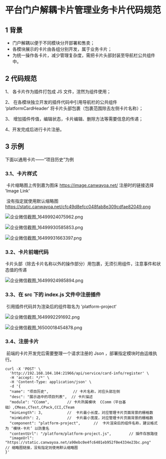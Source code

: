 # 平台门户解耦卡片管理业务卡片代码规范

## 1 背景

- 门户解耦以便于不同模块分开部署和售卖；
- 各模块展示的卡片由各组分别开发，属于业务卡片；
- 为统一操作各卡片，减少管理复杂度，需把卡片头部封装至导航栏公共组件中。

## 2 代码规范

1、 各卡片作为插件打包成 JS 文件，渲然为组件使用；

2、 在各模块独立开发的插件代码中引用导航栏的公共组件 ‘platformCardHeader‘ 将卡片头部包裹（包裹范围除去左侧卡片名称）；

3、 增加插件传值，编辑状态，卡片编辑、删除方法等需要信息的传递；

4、开发完成后进行卡片注册。

## 3 示例

下面以通用卡片——“项目历史”为例

### 3.1、卡片样式

​		卡片缩略图上传到嘉为图床 https://image.canwayoa.net/ 注册时的链接选择 ’Image Link‘

​		没有指定就使用默认缩略图 https://static.canwayoa.net/cfc49d8efcc048fab8e309cdfae82049.png

![企业微信截图_16499924075962.png](https://static.canwayoa.net/91f10a0a11c44477ac5ac3786485475c.png)



![企业微信截图_16499930585853.png](https://static.canwayoa.net/32952748c752437fa08fa6616d936441.png)

![企业微信截图_16499931663397.png](https://static.canwayoa.net/da39bd3d51904bdeb015fb97d3cdc8e7.png)



### 3.2、卡片前端代码

​		卡片头部（除去卡片名称以外的操作部分）用<platform-card-header>包裹，无须引用组件，注意事件和状态值的传递

![企业微信截图_16499924985894.png](https://static.canwayoa.net/9509777007714794a336b4d0d3aed5ce.png)

### 3.3、在 src 下的 index.js 文件中注册插件

​		引用插件代码并为渲染后的组件取名为 ’platform-project‘

![企业微信截图_1649992291692.png](https://static.canwayoa.net/e53881de99fd43afba070492c81e78fc.png)

![企业微信截图_16500018454878.png](https://static.canwayoa.net/2372af03e6d74a458be7624f78b37c44.png)



### 3.4、注册卡片

​		前端的卡片开发完后需要整理一个请求注册的 Json ，部署指定模块时由运维执行。

```
curl -X 'POST' \
  'http://192.168.104.104:21966/api/service/card-info/register' \
  -H 'accept: */*' \
  -H 'Content-Type: application/json' \
  -d '{
  "name": "项目历史",			// 卡片名称，对应头部左侧
  "desc": "展示选中的项目列表",	// 卡片描述
  "module": "CComm",		// 卡片所属模块  CComm（平台基础）,CMeas,CTest,CPack,CCI,CTeam
  "minLength": 3,			//	卡片最小长度，对应管理卡片页面背景的栅格数
  "minWidth": 2,			//	卡片最小宽度，对应管理卡片页面背景的栅格数
  "component": "platform-project",		//	卡片渲染后的组件名称，建议格式为 ‘模块-卡片’ 以防重名
  "contentUrl": "/platform/platform-project.js",		// 插件存放路径
  "imageUrl": "https://static.canwayoa.net/a90ebc0e4fc6401eb952f0e4334e23bc.png"	// 缩略图链接，没有指定则使用默认缩略图
}'
```